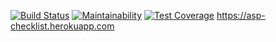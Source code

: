 [![Build Status](https://travis-ci.org/aspov/checkListApp.svg?branch=master)](https://travis-ci.org/aspov/checkListApp)
[![Maintainability](https://api.codeclimate.com/v1/badges/94774d1bc6600b95fe83/maintainability)](https://codeclimate.com/github/aspov/checkListApp/maintainability)
[![Test Coverage](https://api.codeclimate.com/v1/badges/94774d1bc6600b95fe83/test_coverage)](https://codeclimate.com/github/aspov/checkListApp/test_coverage)
https://asp-checklist.herokuapp.com
